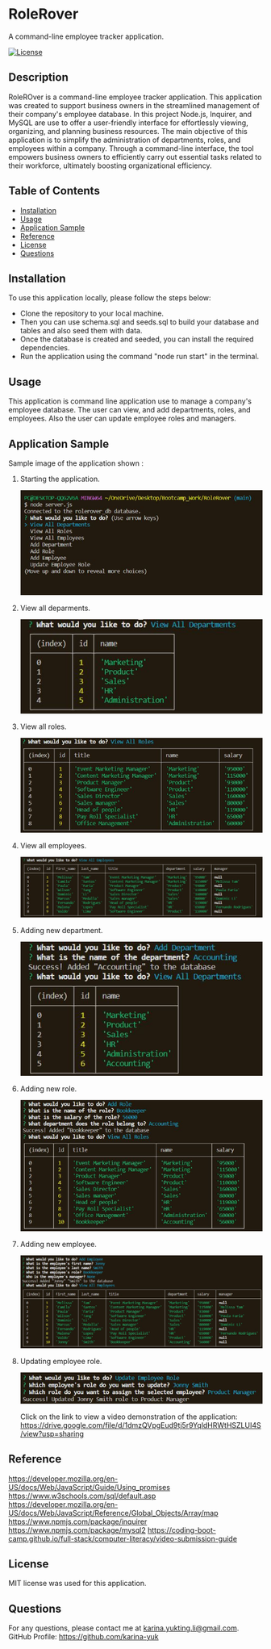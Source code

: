 # RoleRover

A command-line employee tracker application.

[![License](https://img.shields.io/badge/License-MIT-yellow.svg)](https://opensource.org/licenses/MIT)

## Description

RoleROver is a command-line employee tracker application. This application was created to support business owners in the streamlined management of their company's employee database. In this project Node.js, Inquirer, and MySQL are use to offer a user-friendly interface for effortlessly viewing, organizing, and planning business resources. The main objective of this application is to simplify the administration of departments, roles, and employees within a company. Through a command-line interface, the tool empowers business owners to efficiently carry out essential tasks related to their workforce, ultimately boosting organizational efficiency.

## Table of Contents

- [Installation](#installation)
- [Usage](#usage)
- [Application Sample](#application-sample)
- [Reference](#reference)
- [License](#license)
- [Questions](#questions)

## Installation

To use this application locally, please follow the steps below:

- Clone the repository to your local machine.
- Then you can use schema.sql and seeds.sql to build your database and tables and also seed them with data.
- Once the database is created and seeded, you can install the required dependencies.
- Run the application using the command "node run start" in the terminal.

## Usage

This application is command line application use to manage a company's employee database. The user can view, and add departments, roles, and employees. Also the user can update employee roles and managers.

## Application Sample

Sample image of the application shown :

1. Starting the application.

   <img src="./assets/Images/Start server.JPG">

2. View all deparments.

   <img src="./assets/Images/All departments.JPG">

3. View all roles.

   <img src="./assets/Images/All roles.JPG">

4. View all employees.

   <img src="./assets/Images/All employees.JPG">

5. Adding new department.

   <img src="./assets/Images/Added new department.JPG">

6. Adding new role.

   <img src="./assets/Images/Added new role.JPG">

7. Adding new employee.

   <img src="./assets/Images/Added new employee.JPG">

8. Updating employee role.

   <img src="./assets/Images/Updated employee role.JPG">

   Click on the link to view a video demonstration of the application:
   https://drive.google.com/file/d/1dmzQVpgEud9tj5r9YqldHRWtHSZLUI4S/view?usp=sharing

## Reference

https://developer.mozilla.org/en-US/docs/Web/JavaScript/Guide/Using_promises
https://www.w3schools.com/sql/default.asp
https://developer.mozilla.org/en-US/docs/Web/JavaScript/Reference/Global_Objects/Array/map
https://www.npmjs.com/package/inquirer
https://www.npmjs.com/package/mysql2
https://coding-boot-camp.github.io/full-stack/computer-literacy/video-submission-guide

## License

MIT license was used for this application.

## Questions

For any questions, please contact me at <karina.yukting.li@gmail.com>.
GitHub Profile: https://github.com/karina-yuk
